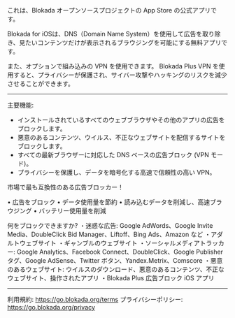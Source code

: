 これは、Blokada オープンソースプロジェクトの App Store の公式アプリです。

Blokada for iOSは、DNS（Domain Name System）を使用して広告を取り除き、見たいコンテンツだけが表示されるブラウジングを可能にする無料アプリです。

また、オプションで組み込みの VPN を使用できます。 Blokada Plus VPN を使用すると、プライバシーが保護され、サイバー攻撃やハッキングのリスクを減少させることができます。

----

主要機能:

- インストールされているすべてのウェブブラウザやその他のアプリの広告をブロックします。
- 悪意のあるコンテンツ、ウイルス、不正なウェブサイトを配信するサイトをブロックします。
- すべての最新ブラウザーに対応した DNS ベースの広告ブロック (VPN モード)。
- プライバシーを保護し、データを暗号化する高速で信頼性の高い VPN。

市場で最も互換性のある広告ブロッカー！

• 広告をブロック • データ使用量を節約 • 読み込むデータを削減し、高速ブラウジング • バッテリー使用量を削減

何をブロックできますか? ・迷惑な広告: Google AdWords、Google Invite Media、DoubleClick Bid Manager、Liftoff、Bing Ads、Amazon など ・アダルトウェブサイト ・ギャンブルのウェブサイト ・ソーシャルメディアトラッカー: Google Analytics、Facebook Connect、DoubleClick、Google Publisher タグ、Google AdSense、Twitter ボタン、Yandex.Metrix、Comscore ・悪意のあるウェブサイト: ウイルスのダウンロード、悪意のあるコンテンツ、不正なウェブサイト、操作されたアプリ ・Blokada Plus 広告ブロック iOS アプリ

----

利用規約: https://go.blokada.org/terms プライバシーポリシー: https://go.blokada.org/privacy
